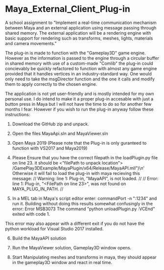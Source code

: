 # Maya_External_Client_Plug-in
A school assignment to "Implement a real-time communication mechanism between Maya and an external application using message passing through shared memory. The external application will be a rendering engine with basic support for rendering such as transforms, meshes, lights, materials and camera movements."

The plug-in is made to function with the "Gameplay3D" game engine. However as the information is passed to the engine through a circular buffer in shared memory with use of a custom-made "Comlib" the plug-in could concievably be quickly refactored to function with almost any game engine provided that it handles vertices in an industry-standard way. One would only need to take the msgDirector function and the one it calls and modify them to apply correctly to the chosen engine.

The application is not yet user-friendly and is mostly intended for my own personal use. I do intend to make it a proper plug-in accesable with just a button press in Maya but I will not have the time to do so for another few months I fear.
However if you wish to run the plug-in anyway follow these instructions:

1. Download the GitHub zip and unpack.

2. Open the files MayaApi.sln and MayaViewer.sln

3. Open Maya 2019 (Please note that the Plug-in is only guranteed to function with VS2017 and Maya2019)

4. Please Ensure that you have the correct filepath in the loadPlugin.py file on line 23.
it should be <"filePath to unpack location"> /GamePlay3DExample/MayaPlugin/x64/Release/MayaAPI.mll")\n'
Otherwise it will fail to load the plug-in with maya recieving this message:
// Warning: line 1: Plug-in, "MayaAPI", is not loaded. // 
// Error: line 1: Plug-in, "<FilePath on line 23>", was not found on MAYA_PLUG_IN_PATH. // 


5. In a MEL tab in Maya's script editor enter: commandPort -n ":1234"
and run it. 
Building without doing this results somewhat confusingly in the error:
Error	MSB3073	The command "python unloadPlugin.py
:VCEnd" exited with code 1.

This error may also appear with a different exit if you do not have the python workload for Visual Studio 2017 installed.

6. Build the MayaAPI solution

7. Run the MayaViewer solution, Gameplay3D window opens.

8. Start Manipulating meshes and transforms in maya, they should appear in the gameplay3D window and react in real time.
